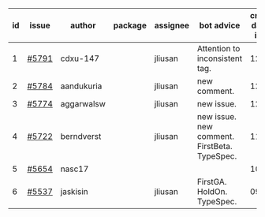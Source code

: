 | id | issue | author | package | assignee | bot advice | created date of issue | target release date | date from target |
| ------ | ------ | ------ | ------ | ------ | ------ | ------ | ------ | :-----: |
| 1 | [#5791](https://github.com/Azure/sdk-release-request/issues/5791) | cdxu-147 |  | jliusan | Attention to inconsistent tag. | 12-26 | 01-24 |  |
| 2 | [#5784](https://github.com/Azure/sdk-release-request/issues/5784) | aandukuria |  | jliusan | new comment. | 12-16 | 01-23 |  |
| 3 | [#5774](https://github.com/Azure/sdk-release-request/issues/5774) | aggarwalsw |  | jliusan | new issue. | 12-11 | 01-24 |  |
| 4 | [#5722](https://github.com/Azure/sdk-release-request/issues/5722) | berndverst |  | jliusan | new issue. new comment. FirstBeta. TypeSpec. | 11-15 | 02-21 |  |
| 5 | [#5654](https://github.com/Azure/sdk-release-request/issues/5654) | nasc17 |  |  |  | 10-29 | 11-05 |  |
| 6 | [#5537](https://github.com/Azure/sdk-release-request/issues/5537) | jaskisin |  | jliusan | FirstGA. HoldOn. TypeSpec. | 09-27 | 01-24 |  |
